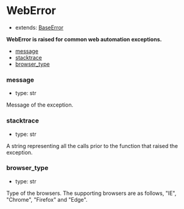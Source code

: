 # WebError

- extends: [BaseError](./baseerror.md)

**WebError is raised for common web automation exceptions.**

- [message](#message)
- [stacktrace](#stacktrace)
- [browser_type](#browser_type)


### message
- type: str

Message of the exception.


### stacktrace
- type: str

A string representing all the calls prior to the function that raised the exception.

### browser_type
- type: str

Type of the browsers. The supporting browsers are as follows, "IE", "Chrome", "Firefox" and "Edge".